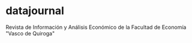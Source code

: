 # datajournal
Revista de Información y Análisis Económico de la Facultad de Economía "Vasco de Quiroga"
